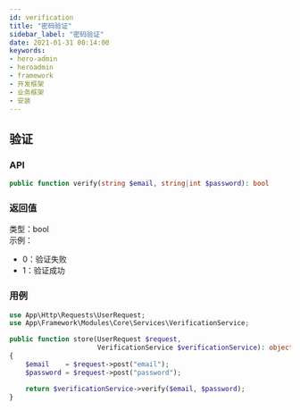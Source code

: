 ```yaml
---
id: verification
title: "密码验证"
sidebar_label: "密码验证"
date: 2021-01-31 00:14:00
keywords:
- hero-admin
- heroadmin
- framework
- 开发框架
- 业务框架
- 安装
---
```


## 验证

### API

```php
public function verify(string $email, string|int $password): bool
```

### 返回值

类型：bool  
示例：
* 0：验证失败
* 1：验证成功

### 用例

```php
use App\Http\Requests\UserRequest;
use App\Framework\Modules\Core\Services\VerificationService;

public function store(UserRequest $request,
                      VerificationService $verificationService): object
{
    $email    = $request->post("email");
    $password = $request->post("password");

    return $verificationService->verify($email, $password);
}
```

